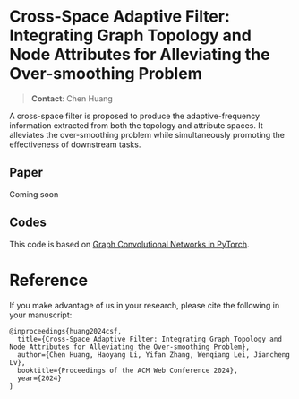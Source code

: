 # Cross-Space Adaptive Filter: Integrating Graph Topology and Node Attributes for Alleviating the Over-smoothing Problem
> **Contact**: Chen Huang 

A cross-space filter is proposed to produce the adaptive-frequency information extracted from both the topology and attribute spaces. It alleviates the over-smoothing problem while simultaneously promoting the effectiveness of downstream tasks.

## Paper
Coming soon

## 


## Codes
This code is based on [Graph Convolutional Networks in PyTorch](https://github.com/tkipf/pygcn).

# Reference
If you make advantage of us in your research, please cite the following in your manuscript:

```
@inproceedings{huang2024csf,
  title={Cross-Space Adaptive Filter: Integrating Graph Topology and Node Attributes for Alleviating the Over-smoothing Problem},
  author={Chen Huang, Haoyang Li, Yifan Zhang, Wenqiang Lei, Jiancheng Lv},
  booktitle={Proceedings of the ACM Web Conference 2024},
  year={2024}
}
```